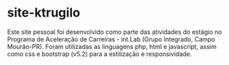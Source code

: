 # site-ktrugilo
Este site pessoal foi desenvolvido como parte das atividades do estágio no Programa de Aceleração de Carreiras - int.Lab (Grupo Integrado, Campo Mourão-PR). Foram utilizadas as linguagens php, html e javascript, assim como css e bootstrap (v5.2) para a estilização e responsividade.  
